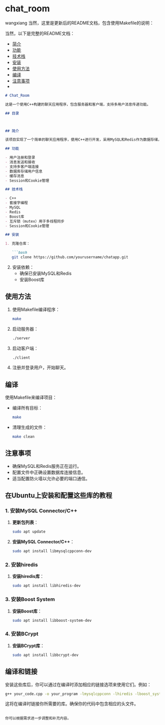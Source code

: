 # chat_room
wangxiang
当然，这里是更新后的README文档，包含使用Makefile的说明：

当然，以下是完整的README文档：

- [简介](#简介)
- [功能](#功能)
- [技术栈](#技术栈)
- [安装](#安装)
- [使用方法](#使用方法)
- [编译](#编译)
- [注意事项](#注意事项)
- 
```markdown
# Chat_Room

这是一个使用C++构建的聊天应用程序，包含服务器和客户端，支持多用户消息传递功能。

## 目录



## 简介

该项目实现了一个简单的聊天应用程序，使用C++进行开发，采用MySQL和Redis作为数据存储，使用Boost库进行增强功能，并实现了多线程同步。

## 功能

- 用户注册和登录
- 消息发送和接收
- 支持多客户端连接
- 数据库存储用户信息
- 缓存消息
- Session和Cookie管理

## 技术栈

- C++
- 套接字编程
- MySQL
- Redis
- Boost库
- 互斥锁（mutex）用于多线程同步
- Session和Cookie管理

## 安装

1. 克隆仓库：

   ```bash
   git clone https://github.com/yourusername/chatapp.git
   ```
2. 安装依赖：
   - 确保已安装MySQL和Redis
   - 安装Boost库

## 使用方法

1. 使用Makefile编译程序：
   ```bash
   make
   ```
2. 启动服务器：
   ```bash
   ./server
   ```
3. 启动客户端：
   ```bash
   ./client
   ```
4. 注册并登录用户，开始聊天。

## 编译

使用Makefile来编译项目：

- 编译所有目标：
  ```bash
  make
  ```

- 清理生成的文件：
  ```bash
  make clean
  ```

## 注意事项

- 确保MySQL和Redis服务正在运行。
- 配置文件中正确设置数据库连接信息。
- 适当配置防火墙以允许必要的端口通信。

## 在Ubuntu上安装和配置这些库的教程

### 1. 安装MySQL Connector/C++

1. **更新包列表**：
   ```bash
   sudo apt update
   ```

2. **安装MySQL Connector/C++**：
   ```bash
   sudo apt install libmysqlcppconn-dev
   ```

### 2. 安装hiredis

1. **安装hiredis库**：
   ```bash
   sudo apt install libhiredis-dev
   ```

### 3. 安装Boost System

1. **安装Boost库**：
   ```bash
   sudo apt install libboost-system-dev
   ```

### 4. 安装BCrypt

1. **安装BCrypt库**：
   ```bash
   sudo apt install libbcrypt-dev
   ```

## 编译和链接

安装这些库后，你可以通过在编译时添加相应的链接选项来使用它们。例如：

```bash
g++ your_code.cpp -o your_program -lmysqlcppconn -lhiredis -lboost_system -lbcrypt
```

这将在编译时链接你所需要的库。确保你的代码中包含相应的头文件。
```

你可以根据需求进一步调整和补充内容。
